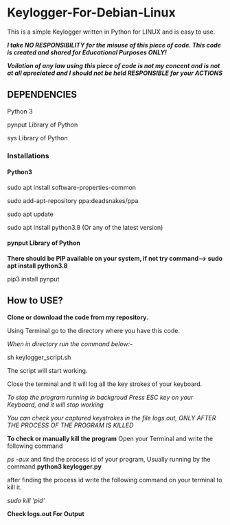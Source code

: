 # Keylogger-For-Debian-Linux
This is a simple Keylogger written in Python for LINUX and is easy to use.

*****I take NO RESPONSIBILITY for the misuse of this piece of code. This code is created and shared for Educational Purposes ONLY!*****

*****Voilation of any law using this piece of code is not my concent and is not at all apreciated and I should not be held RESPONSIBLE for your ACTIONS*****

## DEPENDENCIES

Python 3

pynput Library of Python 

sys Library of Python

### Installations

#### Python3
sudo apt install software-properties-common

sudo add-apt-repository ppa:deadsnakes/ppa

sudo apt update

sudo apt install python3.8                                                   (Or any of the latest version)

#### pynput Library of Python
**There should be PIP available on your system, if not try command--> sudo apt install python3.8**

pip3 install pynput

## How to USE?

**Clone or download the code from my repository.**

Using Terminal go to the directory where you have this code.

*When in directory run the command below:-*

sh keylogger_script.sh 

The script will start working.

Close the terminal and it will log all the key strokes of your keyboard.

*To stop the program running in backgroud Press ESC key on your Keyboard, and it will stop working*

*You can check your captured keystrokes in the file logs.out, ONLY AFTER THE PROCESS OF THE PROGRAM IS KILLED*

****To check or manually kill the program****
Open your Terminal and write the following command

*ps -aux* 
and find the process id of your program, Usually running by the command **python3 keylogger.py**

after finding the process id write the following command on your terminal to kill it.

*sudo kill 'pid'*

****Check logs.out For Output****
